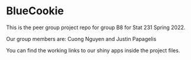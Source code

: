 # BlueCookie

This is the peer group project repo for group B8 for Stat 231 Spring 2022.

Our group members are: Cuong Nguyen and Justin Papagelis

You can find the working links to our shiny apps inside the project files.
